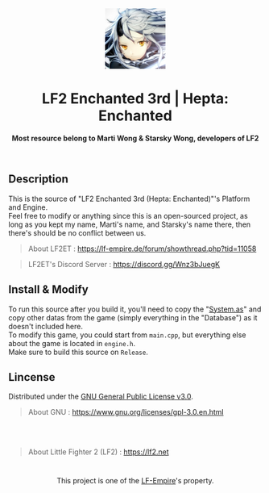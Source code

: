 <div align="center">
  <img src="icon.jpg" width="120"/>
  <h1>LF2 Enchanted 3rd | Hepta: Enchanted</h1>
  <p><strong>Most resource belong to Marti Wong & Starsky Wong, developers of LF2</strong></p>
</div>
<br/>

## Description
This is the source of "LF2 Enchanted 3rd (Hepta: Enchanted)"'s Platform and Engine.                                                                  
Feel free to modify or anything since this is an open-sourced project, as long as you kept my name, Marti's name, and Starsky's name there, then there's should be no conflict between us.
> About LF2ET : https://lf-empire.de/forum/showthread.php?tid=11058 <br/>

> LF2ET's Discord Server : https://discord.gg/Wnz3bJuegK

## Install & Modify
To run this source after you build it, you'll need to copy the "[System.as](https://github.com/Mesujin/LF2-Enchanted-3rd-AI-and-System/)" and copy other datas from the game (simply everything in the "Database") as it doesn't included here. <br/>
To modify this game, you could start from `main.cpp`, but everything else about the game is located in `engine.h`. <br/>
Make sure to build this source on `Release`.

## Lincense
Distributed under the [GNU General Public License v3.0](LICENSE.MD). <br/>
> About GNU : https://www.gnu.org/licenses/gpl-3.0.en.html


<br/>
<br/>

> About Little Fighter 2 (LF2) : https://lf2.net
<div align="center"><h1></h1>
This project is one of the <a href="https://lf-empire.de/">LF-Empire</a>'s property.
</div>
